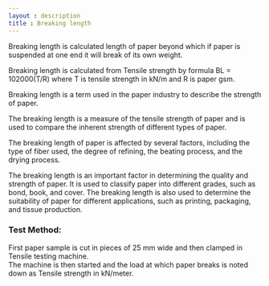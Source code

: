 ```yaml
---
layout : description
title : Breaking length
---
```


Breaking length is calculated length of paper beyond which if paper is suspended at one end it will break of its own weight.  

Breaking length is calculated from Tensile strength by formula  BL = 102000(T/R) where T is tensile strength in kN/m and R is paper gsm.  

Breaking length is a term used in the paper industry to describe the strength of paper. 

The breaking length is a measure of the tensile strength of paper and is used to compare the inherent strength of different types of paper.  

The breaking length of paper is affected by several factors, including the type of fiber used, the degree of refining, the beating process, and the drying process.  

The breaking length is an important factor in determining the quality and strength of paper.
It is used to classify paper into different grades, such as bond, book, and cover.
The breaking length is also used to determine the suitability of paper for different applications, such as printing, packaging, and tissue production.

### Test Method:   
First paper sample is cut in pieces of 25 mm wide and then clamped in Tensile testing machine.   
The machine is then started and the load at which paper breaks is noted down as Tensile strength in kN/meter.

